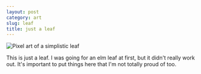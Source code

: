 ```yaml
---
layout: post
category: art
slug: leaf
title: just a leaf
---
```


![Pixel art of a simplistic leaf](/assets/art/leaf.png)

This is just a leaf. I was going for an elm leaf at first, but it didn't really work out.
It's important to put things here that I'm not totally proud of too.

